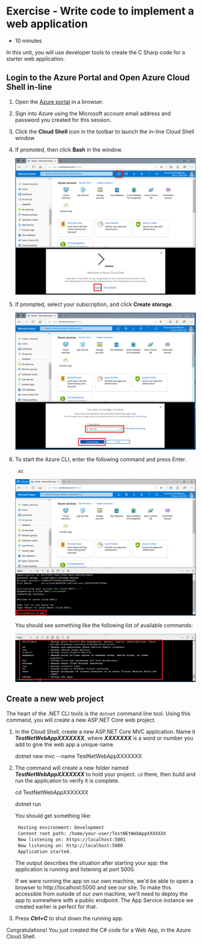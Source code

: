 # Exercise - Write code to implement a web application

* 10 minutes

In this unit, you will use developer tools to create the C Sharp code for a starter web application.

## Login to the Azure Portal and Open Azure Cloud Shell in-line

1. Open the [Azure portal](https://portal.azure.com) in a browser.

2. Sign into Azure using the Microsoft account email address and password you created for this session.

3. Click the **Cloud Shell** icon in the toolbar to launch the in-line Cloud Shell window

4. If promoted, then click **Bash** in the window.

    ![screenshot showing azure portal cloud shell](images/webappcode1a.png)

5. If prompted, select your subscription, and click **Create storage**.

    ![screenshot showing subscription for shell storage](images/webappcode2a.png)

6. To start the Azure CLI, enter the following command and press Enter.

        az

    ![screenshot showing cloud shell bash prompt](images/webappcode3a.png)

    You should see something like the following list of available commands:

    ![screenshot showing screen output of az command](images/webappcode4a.png)

## Create a new web project

The heart of the .NET CLI tools is the `dotnet` command line tool. Using this command, you will create a new ASP.NET Core web project.

1. In the Cloud Shell, create a new ASP.NET Core MVC application. Name it ***_TestNetWebAppXXXXXXX_***, where ***_XXXXXXX_*** is a word or number you add to give the web app a unique name.

    dotnet new mvc --name TestNetWebAppXXXXXXX

2. The command will create a new folder named ***_TestNetWebAppXXXXXXX_*** to hold your project. `cd` there, then build and run the application to verify it is complete.

    cd TestNetWebAppXXXXXXX

    dotnet run

    You should get something like:

        Hosting environment: Development
        Content root path: /home/your-user/TestNEtWebAppXXXXXXX
        Now listening on: https://localhost:5001
        Now listening on: http://localhost:5000
        Application started.

    The output describes the situation after starting your app: the application is running and listening at port 5000.

    If we were running the app on our own machine, we'd be able to open a browser to http://localhost:5000 and see our site. To make this accessible from outside of our own machine, we'll need to deploy the app to somewhere with a public endpoint. The App Service instance we created earlier is perfect for that.

3. Press **_Ctrl+C_** to shut down the running app.

Congratulations! You just created the C# code for a Web App, in the Azure Cloud Shell.
